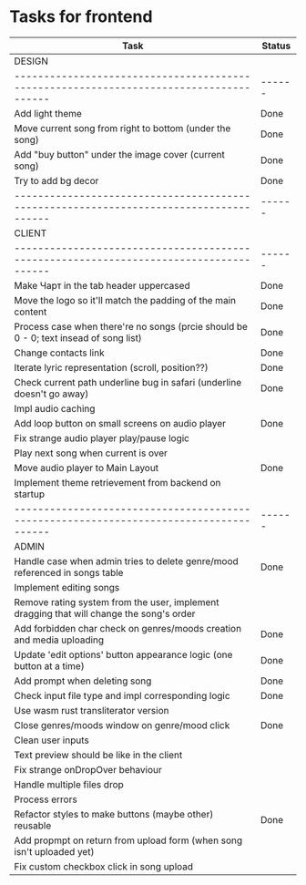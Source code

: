 # Tasks for frontend

| Task                                                                                     | Status |
| ---------------------------------------------------------------------------------------- | ------ |
| DESIGN                                                                                   |        |
| --------------------------------------------------------------------------------------   | ------ |
| Add light theme                                                                          | Done   |
| Move current song from right to bottom (under the song)                                  | Done   |
| Add "buy button" under the image cover (current song)                                    | Done   |
| Try to add bg decor                                                                      | Done   |
| --------------------------------------------------------------------------------------   | ------ |
| CLIENT                                                                                   |        |
| --------------------------------------------------------------------------------------   | ------ |
| Make Чарт in the tab header uppercased                                                   | Done   |
| Move the logo so it'll match the padding of the main content                             | Done   |
| Process case when there're no songs (prcie should be 0 - 0; text insead of song list)    | Done   |
| Change contacts link                                                                     | Done   |
| Iterate lyric representation (scroll, position??)                                        | Done   |
| Check current path underline bug in safari (underline doesn't go away)                   | Done   |
| Impl audio caching                                                                       |        |
| Add loop button on small screens on audio player                                         | Done   |
| Fix strange audio player play/pause logic                                                |        |
| Play next song when current is over                                                      |        |
| Move audio player to Main Layout                                                         | Done   |
| Implement theme retrievement from backend on startup                                     |        |
| --------------------------------------------------------------------------------------   | ------ |
| ADMIN                                                                                    |        |
| Handle case when admin tries to delete genre/mood referenced in songs table              | Done   |
| Implement editing songs                                                                  |        |
| Remove rating system from the user, implement dragging that will change the song's order |        |
| Add forbidden char check on genres/moods creation and media uploading                    | Done   |
| Update 'edit options' button appearance logic (one button at a time)                     | Done   |
| Add prompt when deleting song                                                            | Done   |
| Check input file type and impl corresponding logic                                       | Done   |
| Use wasm rust transliterator version                                                     |        |
| Close genres/moods window on genre/mood click                                            | Done   |
| Clean user inputs                                                                        |        |
| Text preview should be like in the client                                                |        |
| Fix strange onDropOver behaviour                                                         |        |
| Handle multiple files drop                                                               |        |
| Process errors                                                                           |        |
| Refactor styles to make buttons (maybe other) reusable                                   | Done   |
| Add propmpt on return from upload form (when song isn't uploaded yet)                    |        |
| Fix custom checkbox click in song upload                                                 |        |
